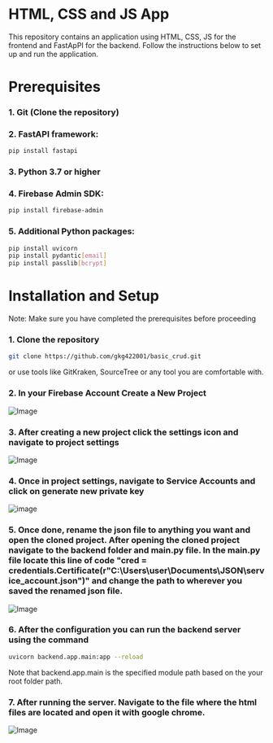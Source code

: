 # HTML, CSS and JS App
This repository contains an application using HTML, CSS, JS for the frontend and FastApPI for the backend. Follow the instructions below to set up and run the application.
# Prerequisites

### 1. Git (Clone the repository)
### 2. FastAPI framework:
```bash
pip install fastapi
```
### 3. Python 3.7 or higher
### 4. Firebase Admin SDK:
```bash
pip install firebase-admin
```
### 5. Additional Python packages:
```bash
pip install uvicorn
pip install pydantic[email]
pip install passlib[bcrypt]
```

# Installation and Setup
Note: Make sure you have completed the prerequisites before proceeding

### 1. Clone the repository
```bash
git clone https://github.com/gkg422001/basic_crud.git
```
or use tools like GitKraken, SourceTree or any tool you are comfortable with.
### 2. In your Firebase Account Create a New Project
![Image](https://github.com/user-attachments/assets/b07de18a-4f63-454c-aa9b-ea956e462ffa)

### 3. After creating a new project click the settings icon and navigate to project settings
![Image](https://github.com/user-attachments/assets/b9a131f6-94b5-4074-8d5b-5e965d9e0601)

### 4. Once in project settings, navigate to Service Accounts and click on generate new private key
![image](https://github.com/user-attachments/assets/1f8bb9c3-529d-4917-8916-3f5b12106222)

### 5. Once done, rename the json file to anything you want and open the cloned project. After opening the cloned project navigate to the backend folder and main.py file. In the main.py file locate this line of code "cred = credentials.Certificate(r"C:\Users\user\Documents\JSON\service_account.json")" and change the path to wherever you saved the renamed json file.
![Image](https://github.com/user-attachments/assets/e5be10a9-1ee2-4f61-8a58-9e93ffaf75ab)

### 6. After the configuration you can run the backend server using the command
```bash
uvicorn backend.app.main:app --reload
```
Note that backend.app.main is the specified module path based on the your root folder path.

### 7. After running the server. Navigate to the file where the html files are located and open it with google chrome.
![Image](https://github.com/user-attachments/assets/233c3c9b-370b-4204-9367-4d2330c6980d)
